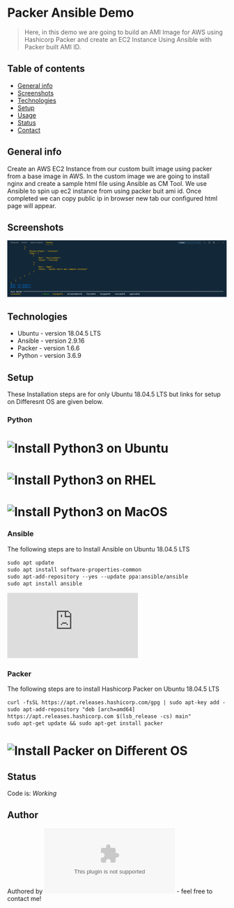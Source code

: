 # Packer Ansible Demo
> Here, in this demo we are going to build an AMI Image for AWS using Hashicorp Packer and create an EC2 Instance Using Ansible with Packer built AMI ID.

## Table of contents
* [General info](#general-info)
* [Screenshots](#screenshots)
* [Technologies](#technologies)
* [Setup](#setup)
* [Usage](#usage)
* [Status](#status)
* [Contact](#contact)

## General info
Create an AWS EC2 Instance from our custom built image using packer from a base image in AWS. In the custom image we are going to install nginx and create a sample html file using Ansible as CM Tool. We use Ansible to spin up ec2 instance from using packer buit ami id. Once completed we can copy public ip in browser new tab our configured html page will appear.   

## Screenshots
![Example screenshot](./img/ec2.PNG)

## Technologies
* Ubuntu  - version 18.04.5 LTS
* Ansible - version 2.9.16
* Packer  - version 1.6.6 
* Python  - version 3.6.9

## Setup
These Installation steps are for only Ubuntu 18.04.5 LTS but links for setup on Differesnt OS are given below.

### Python
# ![Install Python3 on Ubuntu](https://www.knowledgehut.com/blog/data-science/install-python-on-ubuntu)

# ![Install Python3 on RHEL](https://developers.redhat.com/blog/2018/08/13/install-python3-rhel/)

# ![Install Python3 on MacOS](https://www.dummies.com/programming/python/how-to-install-python-on-a-mac/)

### Ansible

The following steps are to Install Ansible on Ubuntu 18.04.5 LTS
```shell
sudo apt update
sudo apt install software-properties-common
sudo apt-add-repository --yes --update ppa:ansible/ansible
sudo apt install ansible
```

![Install Ansible on Different OS](https://docs.ansible.com/ansible/latest/installation_guide/intro_installation.html)

### Packer

The following steps are to install Hashicorp Packer on Ubuntu 18.04.5 LTS

```shell
curl -fsSL https://apt.releases.hashicorp.com/gpg | sudo apt-key add -
sudo apt-add-repository "deb [arch=amd64] https://apt.releases.hashicorp.com $(lsb_release -cs) main"
sudo apt-get update && sudo apt-get install packer
```

# ![Install Packer on Different OS](https://learn.hashicorp.com/tutorials/packer/getting-started-install)


## Status
Code is: _Working_ 

## Author
Authored by ![@abhi](starigopula43@gmail.com) - feel free to contact me!
